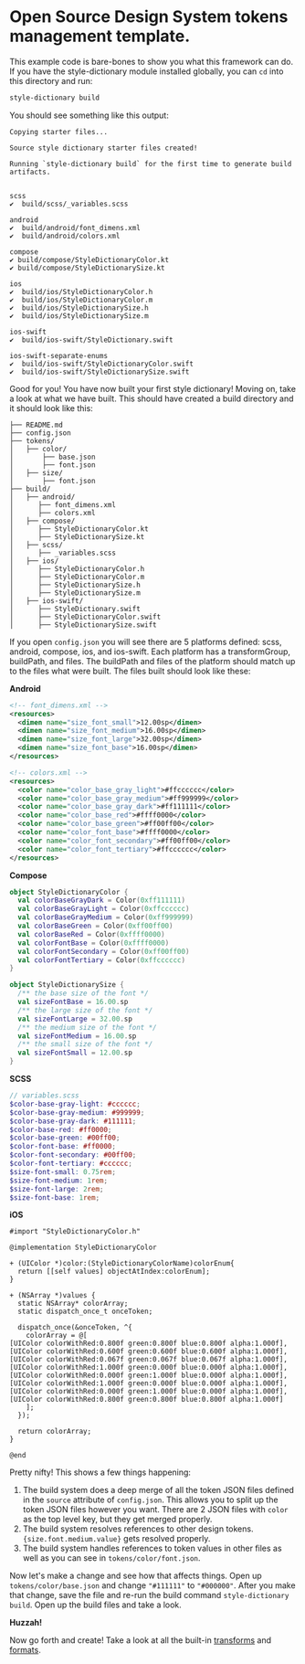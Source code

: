 # Open Source Design System tokens management template.

This example code is bare-bones to show you what this framework can do. If you have the style-dictionary module installed globally, you can `cd` into this directory and run:
```bash
style-dictionary build
```

You should see something like this output:
```
Copying starter files...

Source style dictionary starter files created!

Running `style-dictionary build` for the first time to generate build artifacts.


scss
✔︎  build/scss/_variables.scss

android
✔︎  build/android/font_dimens.xml
✔︎  build/android/colors.xml

compose
✔︎ build/compose/StyleDictionaryColor.kt
✔︎ build/compose/StyleDictionarySize.kt

ios
✔︎  build/ios/StyleDictionaryColor.h
✔︎  build/ios/StyleDictionaryColor.m
✔︎  build/ios/StyleDictionarySize.h
✔︎  build/ios/StyleDictionarySize.m

ios-swift
✔︎  build/ios-swift/StyleDictionary.swift

ios-swift-separate-enums
✔︎  build/ios-swift/StyleDictionaryColor.swift
✔︎  build/ios-swift/StyleDictionarySize.swift
```

Good for you! You have now built your first style dictionary! Moving on, take a look at what we have built. This should have created a build directory and it should look like this:
```
├── README.md
├── config.json
├── tokens/
│   ├── color/
│       ├── base.json
│       ├── font.json
│   ├── size/
│       ├── font.json
├── build/
│   ├── android/
│      ├── font_dimens.xml
│      ├── colors.xml
│   ├── compose/
│      ├── StyleDictionaryColor.kt
│      ├── StyleDictionarySize.kt
│   ├── scss/
│      ├── _variables.scss
│   ├── ios/
│      ├── StyleDictionaryColor.h
│      ├── StyleDictionaryColor.m
│      ├── StyleDictionarySize.h
│      ├── StyleDictionarySize.m
│   ├── ios-swift/
│      ├── StyleDictionary.swift
│      ├── StyleDictionaryColor.swift
│      ├── StyleDictionarySize.swift
```

If you open `config.json` you will see there are 5 platforms defined: scss, android, compose, ios, and ios-swift. Each platform has a transformGroup, buildPath, and files. The buildPath and files of the platform should match up to the files what were built. The files built should look like these:

**Android**
```xml
<!-- font_dimens.xml -->
<resources>
  <dimen name="size_font_small">12.00sp</dimen>
  <dimen name="size_font_medium">16.00sp</dimen>
  <dimen name="size_font_large">32.00sp</dimen>
  <dimen name="size_font_base">16.00sp</dimen>
</resources>

<!-- colors.xml -->
<resources>
  <color name="color_base_gray_light">#ffcccccc</color>
  <color name="color_base_gray_medium">#ff999999</color>
  <color name="color_base_gray_dark">#ff111111</color>
  <color name="color_base_red">#ffff0000</color>
  <color name="color_base_green">#ff00ff00</color>
  <color name="color_font_base">#ffff0000</color>
  <color name="color_font_secondary">#ff00ff00</color>
  <color name="color_font_tertiary">#ffcccccc</color>
</resources>
```

**Compose**
```kotlin
object StyleDictionaryColor {
  val colorBaseGrayDark = Color(0xff111111)
  val colorBaseGrayLight = Color(0xffcccccc)
  val colorBaseGrayMedium = Color(0xff999999)
  val colorBaseGreen = Color(0xff00ff00)
  val colorBaseRed = Color(0xffff0000)
  val colorFontBase = Color(0xffff0000)
  val colorFontSecondary = Color(0xff00ff00)
  val colorFontTertiary = Color(0xffcccccc)
}

object StyleDictionarySize {
  /** the base size of the font */
  val sizeFontBase = 16.00.sp
  /** the large size of the font */
  val sizeFontLarge = 32.00.sp
  /** the medium size of the font */
  val sizeFontMedium = 16.00.sp
  /** the small size of the font */
  val sizeFontSmall = 12.00.sp
}
```

**SCSS**
```scss
// variables.scss
$color-base-gray-light: #cccccc;
$color-base-gray-medium: #999999;
$color-base-gray-dark: #111111;
$color-base-red: #ff0000;
$color-base-green: #00ff00;
$color-font-base: #ff0000;
$color-font-secondary: #00ff00;
$color-font-tertiary: #cccccc;
$size-font-small: 0.75rem;
$size-font-medium: 1rem;
$size-font-large: 2rem;
$size-font-base: 1rem;
```

**iOS**
```objc
#import "StyleDictionaryColor.h"

@implementation StyleDictionaryColor

+ (UIColor *)color:(StyleDictionaryColorName)colorEnum{
  return [[self values] objectAtIndex:colorEnum];
}

+ (NSArray *)values {
  static NSArray* colorArray;
  static dispatch_once_t onceToken;

  dispatch_once(&onceToken, ^{
    colorArray = @[
[UIColor colorWithRed:0.800f green:0.800f blue:0.800f alpha:1.000f],
[UIColor colorWithRed:0.600f green:0.600f blue:0.600f alpha:1.000f],
[UIColor colorWithRed:0.067f green:0.067f blue:0.067f alpha:1.000f],
[UIColor colorWithRed:1.000f green:0.000f blue:0.000f alpha:1.000f],
[UIColor colorWithRed:0.000f green:1.000f blue:0.000f alpha:1.000f],
[UIColor colorWithRed:1.000f green:0.000f blue:0.000f alpha:1.000f],
[UIColor colorWithRed:0.000f green:1.000f blue:0.000f alpha:1.000f],
[UIColor colorWithRed:0.800f green:0.800f blue:0.800f alpha:1.000f]
    ];
  });

  return colorArray;
}

@end
```

Pretty nifty! This shows a few things happening:
1. The build system does a deep merge of all the token JSON files defined in the `source` attribute of `config.json`. This allows you to split up the token JSON files however you want. There are 2 JSON files with `color` as the top level key, but they get merged properly.
1. The build system resolves references to other design tokens. `{size.font.medium.value}` gets resolved properly.
1. The build system handles references to token values in other files as well as you can see in `tokens/color/font.json`.

Now let's make a change and see how that affects things. Open up `tokens/color/base.json` and change `"#111111"` to `"#000000"`. After you make that change, save the file and re-run the build command `style-dictionary build`. Open up the build files and take a look.

**Huzzah!**

Now go forth and create! Take a look at all the built-in [transforms](https://amzn.github.io/style-dictionary/#/transforms?id=pre-defined-transforms) and [formats](https://amzn.github.io/style-dictionary/#/formats?id=pre-defined-formats).
